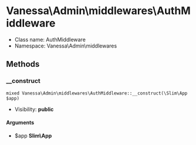 Vanessa\Admin\middlewares\AuthMiddleware
===============






* Class name: AuthMiddleware
* Namespace: Vanessa\Admin\middlewares







Methods
-------


### __construct

    mixed Vanessa\Admin\middlewares\AuthMiddleware::__construct(\Slim\App $app)





* Visibility: **public**


#### Arguments
* $app **Slim\App**


